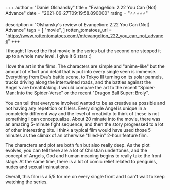 +++
author = "Daniel Olshansky"
title = "Evangelion: 2.22 You Can (Not) Advance"
date = "2021-06-27T09:19:58.890000"
rating = "⭐⭐⭐⭐⭐"

description = "Olshansky's review of Evangelion: 2.22 You Can (Not) Advance"
tags = [
    "movie",
]
rotten_tomatoes_url = "https://www.rottentomatoes.com//m/evangelion_222_you_can_not_advance"
+++

I thought I loved the first movie in the series but the second one stepped it up to a whole new level. I give it 6 stars :)

I love the art in the films. The characters are simple and "anime-like" but the amount of effort and detail that is put into every single seen is immense. Everything from Eva's battle scene, to Tokyo III turning on its solar pannels, trucks driving along the intertwined roads, and the battles against the Angel's are breathtaking. I would compare the art to the recent "Spider-Man: Into the Spider-Verse" or the recent "Dragon Ball Super: Broly".

You can tell that everyone involved wanted to be as creative as possible and not having any repetition or fillers. Every single Angel is unique in a completely different way and the level of creativity to think of these is not something I can conceptualize. About 20 minute into the movie, there was an amazing 5-minute fight sequence, and then the story progressed to a lot of other interesting bits. I think a typical film would have used those 5 minutes as the climax of an otherwise "filled-in" 2-hour feature film.

The characters and plot are both fun but also really deep. As the plot evolves, you can tell there are a lot of Christian undertones, and the concept of Angels, God and human meaning begins to really take the front stage. At the same time, there is a lot of comic relief related to penguins, nudes and sexual insinuations.

Overall, this film is a 5/5 for me on every single front and I can't wait to keep watching the series.
